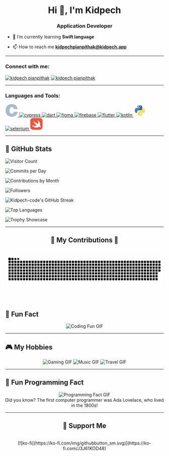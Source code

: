 <h1 align="center">Hi 👋, I'm Kidpech</h1>
<h3 align="center">Application Developer</h3>

- 🌱 I’m currently learning **Swift language**

- 📫 How to reach me **kidpechpianpithak@kidpech.app**

---

<h3 align="left">Connect with me:</h3>
<p align="left">
<a href="https://linkedin.com/in/kidpech pianpithak" target="blank"><img align="center" src="https://raw.githubusercontent.com/rahuldkjain/github-profile-readme-generator/master/src/images/icons/Social/linked-in-alt.svg" alt="kidpech pianpithak" height="30" width="40" /></a>
<a href="https://fb.com/kidpech pianpithak" target="blank"><img align="center" src="https://raw.githubusercontent.com/rahuldkjain/github-profile-readme-generator/master/src/images/icons/Social/facebook.svg" alt="kidpech pianpithak" height="30" width="40" /></a>
</p>

---

<h3 align="left">Languages and Tools:</h3>
<p align="left"> 
  <a href="https://www.cprogramming.com/" target="_blank" rel="noreferrer"> <img src="https://raw.githubusercontent.com/devicons/devicon/master/icons/c/c-original.svg" alt="c" width="40" height="40"/> </a> 
  <a href="https://www.cypress.io" target="_blank" rel="noreferrer"> <img src="https://raw.githubusercontent.com/simple-icons/simple-icons/6e46ec1fc23b60c8fd0d2f2ff46db82e16dbd75f/icons/cypress.svg" alt="cypress" width="40" height="40"/> </a> 
  <a href="https://dart.dev" target="_blank" rel="noreferrer"> <img src="https://www.vectorlogo.zone/logos/dartlang/dartlang-icon.svg" alt="dart" width="40" height="40"/> </a> 
  <a href="https://www.figma.com/" target="_blank" rel="noreferrer"> <img src="https://www.vectorlogo.zone/logos/figma/figma-icon.svg" alt="figma" width="40" height="40"/> </a> 
  <a href="https://firebase.google.com/" target="_blank" rel="noreferrer"> <img src="https://www.vectorlogo.zone/logos/firebase/firebase-icon.svg" alt="firebase" width="40" height="40"/> </a> 
  <a href="https://flutter.dev" target="_blank" rel="noreferrer"> <img src="https://www.vectorlogo.zone/logos/flutterio/flutterio-icon.svg" alt="flutter" width="40" height="40"/> </a> 
  <a href="https://kotlinlang.org" target="_blank" rel="noreferrer"> <img src="https://www.vectorlogo.zone/logos/kotlinlang/kotlinlang-icon.svg" alt="kotlin" width="40" height="40"/> </a> 
  <a href="https://www.python.org" target="_blank" rel="noreferrer"> <img src="https://raw.githubusercontent.com/devicons/devicon/master/icons/python/python-original.svg" alt="python" width="40" height="40"/> </a> 
  <a href="https://www.selenium.dev" target="_blank" rel="noreferrer"> <img src="https://raw.githubusercontent.com/detain/svg-logos/780f25886640cef088af994181646db2f6b1a3f8/svg/selenium-logo.svg" alt="selenium" width="40" height="40"/> </a> 
  <a href="https://developer.apple.com/swift/" target="_blank" rel="noreferrer"> <img src="https://raw.githubusercontent.com/devicons/devicon/master/icons/swift/swift-original.svg" alt="swift" width="40" height="40"/> </a> 
</p>

---

## 🚀 GitHub Stats

![Visitor Count](https://komarev.com/ghpvc/?username=Kidpech-code&label=Profile%20Views&color=brightgreen&style=flat)

![Commits per Day](https://github-readme-stats.vercel.app/api?username=Kidpech-code&show_icons=true&count_private=true&include_all_commits=true&theme=radical)

![Contributions by Month](https://github-contribution-stats.vercel.app/api/?username=Kidpech-code)

![Followers](https://img.shields.io/github/followers/Kidpech-code?style=social)

![Kidpech-code's GitHub Streak](https://github-readme-streak-stats.herokuapp.com/?user=Kidpech-code&theme=radical)

![Top Languages](https://github-readme-stats.vercel.app/api/top-langs/?username=Kidpech-code&layout=compact&theme=radical)

![Trophy Showcase](https://github-profile-trophy.vercel.app/?username=Kidpech-code&theme=radical)

---

<div align="center">
  <h2>🐍 My Contributions 🐍</h2>
  <br>
  <img alt="snake eating my contributions" src="https://github.com/Kidpech-code/Kidpech-code/blob/main/output/github-contribution-grid-snake.svg" />
  <br/><br/><br/>
</div>

## 🎉 Fun Fact

<p align="center">
  <img src="https://media.giphy.com/media/3o7abldj0b3rxrZUxW/giphy.gif" alt="Coding Fun GIF" width="300px"/>
</p>

---

## 🎮 My Hobbies

<p align="center">
  <img src="https://media.giphy.com/media/l3vR85PnGsBwu1PFK/giphy.gif" alt="Gaming GIF" width="300px"/>
  <img src="https://media.giphy.com/media/26xBukhKdgQf6r2Oc/giphy.gif" alt="Music GIF" width="300px"/>
  <img src="https://media.giphy.com/media/9J7tdYltWyXIY/giphy.gif" alt="Travel GIF" width="300px"/>
</p>

---

## 🌟 Fun Programming Fact

<p align="center">
  <img src="https://media.giphy.com/media/du3J3cXyzhj75IOgvA/giphy.gif" alt="Programming Fact GIF" width="300px"/>
  <br/>
  Did you know? The first computer programmer was Ada Lovelace, who lived in the 1800s!
</p>

---

<div align="center">
  <h2> 💖 Support Me </h2>
  <br>
  [![ko-fi](https://ko-fi.com/img/githubbutton_sm.svg)](https://ko-fi.com/J3J61KOD48)
  <br/><br/><br/>
</div>


